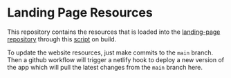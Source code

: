 # Landing Page Resources

This repository contains the resources that is loaded into the [landing-page repository](https://github.com/devtodollars/landing-page) through this [script](https://github.com/devtodollars/landing-page/blob/main/add-remote-resources.js) on build.

To update the website resources, just make commits to the `main` branch. Then a github workflow will trigger a netlify hook to deploy a new version of the app which will pull the latest changes from the `main` branch here.
